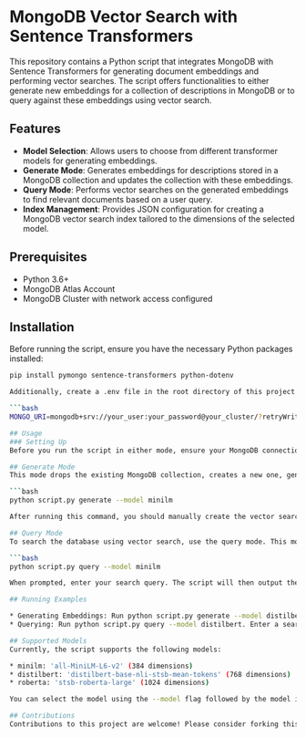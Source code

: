 # MongoDB Vector Search with Sentence Transformers

This repository contains a Python script that integrates MongoDB with Sentence Transformers for generating document embeddings and performing vector searches. The script offers functionalities to either generate new embeddings for a collection of descriptions in MongoDB or to query against these embeddings using vector search.

## Features

- **Model Selection**: Allows users to choose from different transformer models for generating embeddings.
- **Generate Mode**: Generates embeddings for descriptions stored in a MongoDB collection and updates the collection with these embeddings.
- **Query Mode**: Performs vector searches on the generated embeddings to find relevant documents based on a user query.
- **Index Management**: Provides JSON configuration for creating a MongoDB vector search index tailored to the dimensions of the selected model.

## Prerequisites

- Python 3.6+
- MongoDB Atlas Account
- MongoDB Cluster with network access configured

## Installation

Before running the script, ensure you have the necessary Python packages installed:

```bash
pip install pymongo sentence-transformers python-dotenv

Additionally, create a .env file in the root directory of this project with your MongoDB connection string:

```bash
MONGO_URI=mongodb+srv://your_user:your_password@your_cluster/?retryWrites=true&w=majority&appName=VectorSearchApp

## Usage
### Setting Up
Before you run the script in either mode, ensure your MongoDB connection string is set in the .env file as MONGO_URI.

## Generate Mode
This mode drops the existing MongoDB collection, creates a new one, generates embeddings for the stored descriptions, updates the collection, and prints the JSON necessary to create a vector search index:

```bash
python script.py generate --model minilm

After running this command, you should manually create the vector search index in MongoDB Atlas using the provided JSON configuration.

## Query Mode
To search the database using vector search, use the query mode. This mode prompts you for a search query and displays the most relevant documents based on the embeddings:

```bash
python script.py query --model minilm

When prompted, enter your search query. The script will then output the most relevant documents based on cosine similarity scores.

## Running Examples

* Generating Embeddings: Run python script.py generate --model distilbert. This will regenerate the database entries with new embeddings and suggest a JSON configuration for an index.
* Querying: Run python script.py query --model distilbert. Enter a search term when prompted to see the top results.

## Supported Models
Currently, the script supports the following models:

* minilm: 'all-MiniLM-L6-v2' (384 dimensions)
* distilbert: 'distilbert-base-nli-stsb-mean-tokens' (768 dimensions)
* roberta: 'stsb-roberta-large' (1024 dimensions)

You can select the model using the --model flag followed by the model identifier when running the script.

## Contributions
Contributions to this project are welcome! Please consider forking this repository and submitting a pull request.


